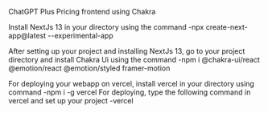 ChatGPT Plus Pricing frontend using Chakra

Install NextJs 13 in your directory using the command
        -npx create-next-app@latest --experimental-app
        
After setting up your project and installing NextJs 13, go to your project directory and install Chakra Ui using the command
        -npm i @chakra-ui/react @emotion/react @emotion/styled framer-motion

For deploying your webapp on vercel, install vercel in your directory using command
        -npm i -g vercel
For deploying, type the following command in vercel and set up your project
        -vercel
